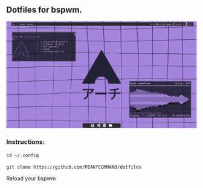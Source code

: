 <h2>Dotfiles for bspwm.</h2>

![Example](https://github.com/PEAKYCOMMAND/dotfiles/blob/main/walls/image_2024-06-25_13-03-34.png)

<h3>Instructions:</h3>

``cd ~/.config``

``git clone https://github.com/PEAKYCOMMAND/dotfiles``

Reload your bspwm
